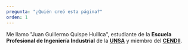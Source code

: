 ```yaml
---
pregunta: "¿Quién creó esta página?"
orden: 1
---
```

Me llamo "Juan Guillermo Quispe Huillca", estudiante de la **Escuela Profesional de Ingeniería Industrial** de la [**UNSA**](https://www.unsa.edu.pe/) y miembro del [**CENDII**](https://web.facebook.com/cendii.unsa).